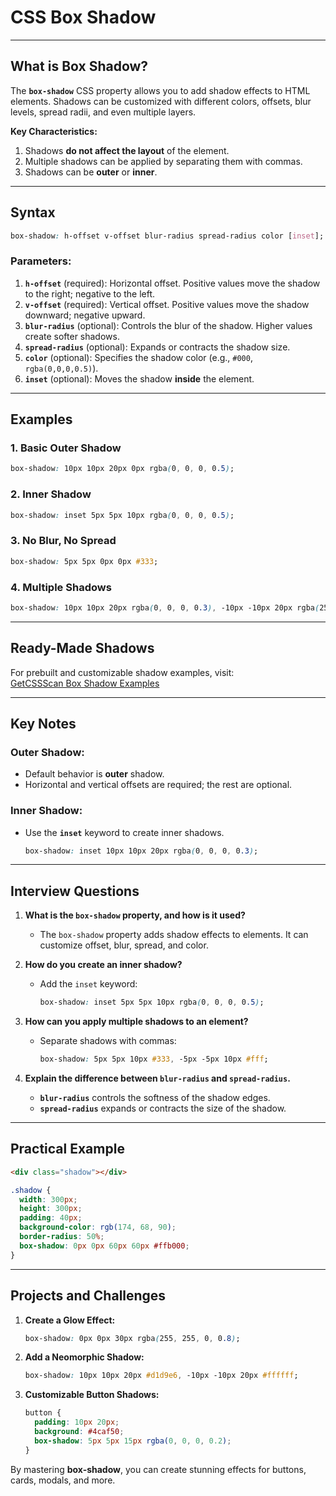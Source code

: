 # CSS Box Shadow

---

## What is Box Shadow?

The **`box-shadow`** CSS property allows you to add shadow effects to HTML elements. Shadows can be customized with different colors, offsets, blur levels, spread radii, and even multiple layers. 

**Key Characteristics:**
1. Shadows **do not affect the layout** of the element.
2. Multiple shadows can be applied by separating them with commas.
3. Shadows can be **outer** or **inner**.

---

## Syntax
```css
box-shadow: h-offset v-offset blur-radius spread-radius color [inset];
```

### Parameters:
1. **`h-offset`** (required): Horizontal offset. Positive values move the shadow to the right; negative to the left.
2. **`v-offset`** (required): Vertical offset. Positive values move the shadow downward; negative upward.
3. **`blur-radius`** (optional): Controls the blur of the shadow. Higher values create softer shadows.
4. **`spread-radius`** (optional): Expands or contracts the shadow size.
5. **`color`** (optional): Specifies the shadow color (e.g., `#000`, `rgba(0,0,0,0.5)`).
6. **`inset`** (optional): Moves the shadow **inside** the element.

---

## Examples

### 1. Basic Outer Shadow
```css
box-shadow: 10px 10px 20px 0px rgba(0, 0, 0, 0.5);
```

### 2. Inner Shadow
```css
box-shadow: inset 5px 5px 10px rgba(0, 0, 0, 0.5);
```

### 3. No Blur, No Spread
```css
box-shadow: 5px 5px 0px 0px #333;
```

### 4. Multiple Shadows
```css
box-shadow: 10px 10px 20px rgba(0, 0, 0, 0.3), -10px -10px 20px rgba(255, 255, 255, 0.5);
```

---

## Ready-Made Shadows
For prebuilt and customizable shadow examples, visit:  
[GetCSSScan Box Shadow Examples](https://getcssscan.com/css-box-shadow-examples)

---

## Key Notes

### Outer Shadow:
- Default behavior is **outer** shadow.
- Horizontal and vertical offsets are required; the rest are optional.

### Inner Shadow:
- Use the **`inset`** keyword to create inner shadows.
  ```css
  box-shadow: inset 10px 10px 20px rgba(0, 0, 0, 0.3);
  ```

---

## Interview Questions

1. **What is the `box-shadow` property, and how is it used?**
   - The `box-shadow` property adds shadow effects to elements. It can customize offset, blur, spread, and color.

2. **How do you create an inner shadow?**
   - Add the `inset` keyword:
     ```css
     box-shadow: inset 5px 5px 10px rgba(0, 0, 0, 0.5);
     ```

3. **How can you apply multiple shadows to an element?**
   - Separate shadows with commas:
     ```css
     box-shadow: 5px 5px 10px #333, -5px -5px 10px #fff;
     ```

4. **Explain the difference between `blur-radius` and `spread-radius`.**
   - **`blur-radius`** controls the softness of the shadow edges.
   - **`spread-radius`** expands or contracts the size of the shadow.

---

## Practical Example

```html
<div class="shadow"></div>
```

```css
.shadow {
  width: 300px;
  height: 300px;
  padding: 40px;
  background-color: rgb(174, 68, 90);
  border-radius: 50%;
  box-shadow: 0px 0px 60px 60px #ffb000;
}
```

---

## Projects and Challenges

1. **Create a Glow Effect:**
   ```css
   box-shadow: 0px 0px 30px rgba(255, 255, 0, 0.8);
   ```

2. **Add a Neomorphic Shadow:**
   ```css
   box-shadow: 10px 10px 20px #d1d9e6, -10px -10px 20px #ffffff;
   ```

3. **Customizable Button Shadows:**
   ```css
   button {
     padding: 10px 20px;
     background: #4caf50;
     box-shadow: 5px 5px 15px rgba(0, 0, 0, 0.2);
   }
   ```

By mastering **box-shadow**, you can create stunning effects for buttons, cards, modals, and more.
```